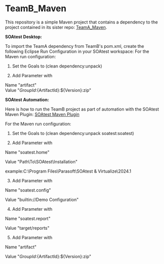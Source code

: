 # TeamB_Maven
This repository is a simple Maven project that contains a dependency to the project contained in its sister repo: [TeamA_Maven](https://github.com/rmartinez10x/TeamA_Maven).
 
**SOAtest Desktop:**

To import the TeamA dependency from TeamB's pom.xml, create the following Eclipse Run Configuration in your SOAtest workspace: 
For the Maven run configuration:

1. Set the Goals to (clean dependency:unpack)

2. Add Parameter with

Name "artifact"\
Value "${GroupId}:${ArtifactId}:${Version}:zip"
 
**SOAtest Automation:**

Here is how to run the TeamB project as part of automation with the SOAtest Maven Plugin: [SOAtest Maven Plugin](https://parasoft.github.io/soatest-maven-plugin/)

For the Maven run configuration:

1. Set the Goals to (clean dependency:unpack soatest:soatest)

2. Add Parameter with

Name "soatest.home"

Value "Path\To\SOAtest\Installation"

example:C:\Program Files\Parasoft\SOAtest & Virtualize\2024.1

3. Add Parameter with

Name "soatest.config"

Value "builtin://Demo Configuration"

4. Add Parameter with

Name "soatest.report"

Value "target/reports"

5. Add Parameter with

Name "artifact"

Value "${GroupId}:${ArtifactId}:${Version}:zip"